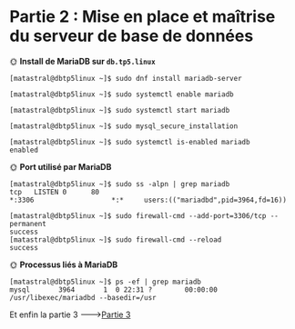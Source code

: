 # Partie 2 : Mise en place et maîtrise du serveur de base de données

🌞 **Install de MariaDB sur `db.tp5.linux`**

```
[matastral@dbtp5linux ~]$ sudo dnf install mariadb-server
```
```
[matastral@dbtp5linux ~]$ sudo systemctl enable mariadb
```
```
[matastral@dbtp5linux ~]$ sudo systemctl start mariadb
```
```
[matastral@dbtp5linux ~]$ sudo mysql_secure_installation
```
```
[matastral@dbtp5linux ~]$ sudo systemctl is-enabled mariadb
enabled
```
🌞 **Port utilisé par MariaDB**

```
[matastral@dbtp5linux ~]$ sudo ss -alpn | grep mariadb
tcp   LISTEN 0      80                                              *:3306                   *:*     users:(("mariadbd",pid=3964,fd=16))
```
```
[matastral@dbtp5linux ~]$ sudo firewall-cmd --add-port=3306/tcp --permanent
success
[matastral@dbtp5linux ~]$ sudo firewall-cmd --reload
success
```

🌞 **Processus liés à MariaDB**

```
[matastral@dbtp5linux ~]$ ps -ef | grep mariadb
mysql       3964       1  0 22:31 ?        00:00:00 /usr/libexec/mariadbd --basedir=/usr
```

Et enfin la partie 3 --->[Partie 3](./Partie3.md)